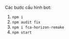 Các bước cấu hình bot:
1. ``` npm i ```
2. ``` npm audit fix ```
3. ``` npm i fca-horizon-remake ```
4. ``` npm start ```
